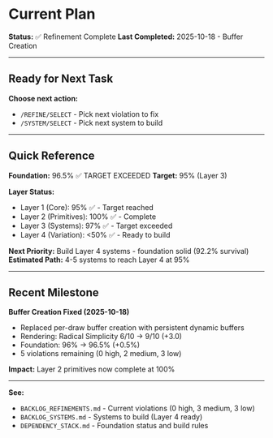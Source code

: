 # Current Plan

**Status:** ✅ Refinement Complete
**Last Completed:** 2025-10-18 - Buffer Creation

---

## Ready for Next Task

**Choose next action:**
- `/REFINE/SELECT` - Pick next violation to fix
- `/SYSTEM/SELECT` - Pick next system to build

---

## Quick Reference

**Foundation:** 96.5% ✅ TARGET EXCEEDED
**Target:** 95% (Layer 3)

**Layer Status:**
- Layer 1 (Core): 95% ✅ - Target reached
- Layer 2 (Primitives): 100% ✅ - Complete
- Layer 3 (Systems): 97% ✅ - Target exceeded
- Layer 4 (Variation): <50% ✅ - Ready to build

**Next Priority:** Build Layer 4 systems - foundation solid (92.2% survival)
**Estimated Path:** 4-5 systems to reach Layer 4 at 95%

---

## Recent Milestone

**Buffer Creation Fixed (2025-10-18)**
- Replaced per-draw buffer creation with persistent dynamic buffers
- Rendering: Radical Simplicity 6/10 → 9/10 (+3.0)
- Foundation: 96% → 96.5% (+0.5%)
- 5 violations remaining (0 high, 2 medium, 3 low)

**Impact:** Layer 2 primitives now complete at 100%

---

**See:**
- `BACKLOG_REFINEMENTS.md` - Current violations (0 high, 3 medium, 3 low)
- `BACKLOG_SYSTEMS.md` - Systems to build (Layer 4 ready)
- `DEPENDENCY_STACK.md` - Foundation status and build rules

